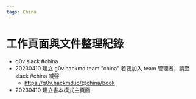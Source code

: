 ```yaml
---
tags: China
---
```


# 工作頁面與文件整理紀錄

- g0v slack #china
- 20230410 建立 g0v.hackmd team "china" 若要加入 team 管理者，請至 slack #china 喊聲
    - https://g0v.hackmd.io/@china/book
- 20230410 建立書本模式主頁面

